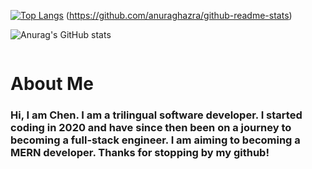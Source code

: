 [![Top Langs](https://github-readme-stats.vercel.app/api/top-langs/?username=chenerychen&layout=compact)](https://github.com/chenerychen/github-readme-stats)
(https://github.com/anuraghazra/github-readme-stats)

![Anurag's GitHub stats](https://github-readme-stats.vercel.app/api?username=chenerychen&show_icons=true&theme=dracula)

<img src="" alt='' >

<h1>About Me</h1>  
<h3>Hi, I am Chen. I am a trilingual software developer. I started coding in 2020 and have since then been on a journey to becoming a full-stack engineer. I am aiming to becoming a MERN developer. Thanks for stopping by my github!</h3>

<h2> </h2>


